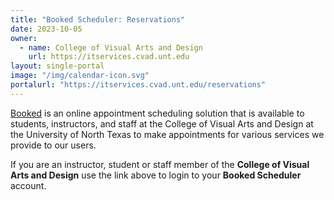 ```yaml
---
title: "Booked Scheduler: Reservations"
date: 2023-10-05
owner:
  - name: College of Visual Arts and Design
    url: https://itservices.cvad.unt.edu
layout: single-portal
image: "/img/calendar-icon.svg"
portalurl: "https://itservices.cvad.unt.edu/reservations"
---
```

[Booked](https://itservices.cvad.unt.edu/reservations/ 'Booked') is an online appointment scheduling solution that is available to students, instructors, and staff at the College of Visual Arts and Design at the University of North Texas to make appointments for various services we provide to our users.

If you are an instructor, student or staff member of the **College of Visual Arts and Design** use the link above to login to your **Booked Scheduler** account.  